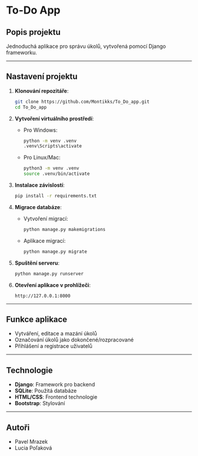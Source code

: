 
# To-Do App

## Popis projektu
Jednoduchá aplikace pro správu úkolů, vytvořená pomocí Django frameworku.

---

## Nastavení projektu

1. **Klonování repozitáře**:
    ```bash
    git clone https://github.com/Montikks/To_Do_app.git
    cd To_Do_app
    ```

2. **Vytvoření virtuálního prostředí**:
    - Pro Windows:
      ```bash
      python -m venv .venv
      .venv\Scripts\activate
      ```
    - Pro Linux/Mac:
      ```bash
      python3 -m venv .venv
      source .venv/bin/activate
      ```

3. **Instalace závislostí**:
    ```bash
    pip install -r requirements.txt
    ```

4. **Migrace databáze**:
    - Vytvoření migrací:
      ```bash
      python manage.py makemigrations
      ```
    - Aplikace migrací:
      ```bash
      python manage.py migrate
      ```

5. **Spuštění serveru**:
    ```bash
    python manage.py runserver
    ```

6. **Otevření aplikace v prohlížeči**:
    ```text
    http://127.0.0.1:8000
    ```

---

## Funkce aplikace
- Vytváření, editace a mazání úkolů
- Označování úkolů jako dokončené/rozpracované
- Přihlášení a registrace uživatelů

---

## Technologie
- **Django**: Framework pro backend
- **SQLite**: Použitá databáze
- **HTML/CSS**: Frontend technologie
- **Bootstrap**: Stylování

---

## Autoři
- Pavel Mrazek 
- Lucia Poľaková
